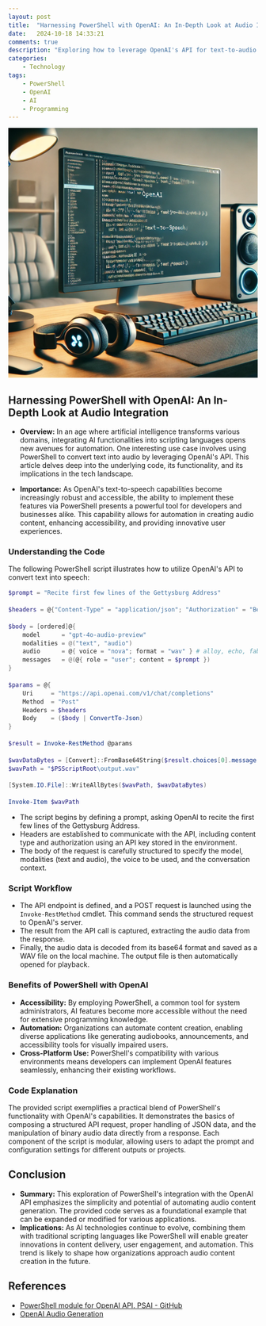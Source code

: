```yaml
---
layout: post
title:  "Harnessing PowerShell with OpenAI: An In-Depth Look at Audio Integration"
date:   2024-10-18 14:33:21
comments: true
description: "Exploring how to leverage OpenAI's API for text-to-audio conversion using PowerShell, including code breakdown and practical applications."
categories:
    - Technology
tags:
    - PowerShell
    - OpenAI
    - AI
    - Programming
--- 
```


![alt text](/images/posts/Harnessing-Audio-Integration.png)

## Harnessing PowerShell with OpenAI: An In-Depth Look at Audio Integration

- **Overview:** In an age where artificial intelligence transforms various domains, integrating AI functionalities into scripting languages opens new avenues for automation. One interesting use case involves using PowerShell to convert text into audio by leveraging OpenAI's API. This article delves deep into the underlying code, its functionality, and its implications in the tech landscape.

- **Importance:** As OpenAI's text-to-speech capabilities become increasingly robust and accessible, the ability to implement these features via PowerShell presents a powerful tool for developers and businesses alike. This capability allows for automation in creating audio content, enhancing accessibility, and providing innovative user experiences.

### Understanding the Code

The following PowerShell script illustrates how to utilize OpenAI's API to convert text into speech:

```powershell
$prompt = "Recite first few lines of the Gettysburg Address" 

$headers = @{"Content-Type" = "application/json"; "Authorization" = "Bearer $($env:OpenAIKey)" }

$body = [ordered]@{
    model      = "gpt-4o-audio-preview"
    modalities = @("text", "audio")
    audio      = @{ voice = "nova"; format = "wav" } # alloy, echo, fable, onyx, nova, shimmer
    messages   = @(@{ role = "user"; content = $prompt })
}

$params = @{
    Uri     = "https://api.openai.com/v1/chat/completions"
    Method  = "Post"
    Headers = $headers
    Body    = ($body | ConvertTo-Json)
}

$result = Invoke-RestMethod @params

$wavDataBytes = [Convert]::FromBase64String($result.choices[0].message.audio.data )
$wavPath = "$PSScriptRoot\output.wav"

[System.IO.File]::WriteAllBytes($wavPath, $wavDataBytes)

Invoke-Item $wavPath
```

- The script begins by defining a prompt, asking OpenAI to recite the first few lines of the Gettysburg Address.
- Headers are established to communicate with the API, including content type and authorization using an API key stored in the environment.
- The body of the request is carefully structured to specify the model, modalities (text and audio), the voice to be used, and the conversation context.

### Script Workflow

- The API endpoint is defined, and a POST request is launched using the `Invoke-RestMethod` cmdlet. This command sends the structured request to OpenAI's server.
- The result from the API call is captured, extracting the audio data from the response.
- Finally, the audio data is decoded from its base64 format and saved as a WAV file on the local machine. The output file is then automatically opened for playback.

### Benefits of PowerShell with OpenAI

- **Accessibility:** By employing PowerShell, a common tool for system administrators, AI features become more accessible without the need for extensive programming knowledge.
- **Automation:** Organizations can automate content creation, enabling diverse applications like generating audiobooks, announcements, and accessibility tools for visually impaired users.
- **Cross-Platform Use:** PowerShell's compatibility with various environments means developers can implement OpenAI features seamlessly, enhancing their existing workflows.

### Code Explanation

The provided script exemplifies a practical blend of PowerShell's functionality with OpenAI's capabilities. It demonstrates the basics of composing a structured API request, proper handling of JSON data, and the manipulation of binary audio data directly from a response. Each component of the script is modular, allowing users to adapt the prompt and configuration settings for different outputs or projects.

## Conclusion
- **Summary:** This exploration of PowerShell's integration with the OpenAI API emphasizes the simplicity and potential of automating audio content generation. The provided code serves as a foundational example that can be expanded or modified for various applications.
- **Implications:** As AI technologies continue to evolve, combining them with traditional scripting languages like PowerShell will enable greater innovations in content delivery, user engagement, and automation. This trend is likely to shape how organizations approach audio content creation in the future.

## References
- [PowerShell module for OpenAI API. PSAI - GitHub](https://github.com/dfinke/PSAI)
- [OpenAI Audio Generation](https://platform.openai.com/docs/guides/audio/audio-generation)